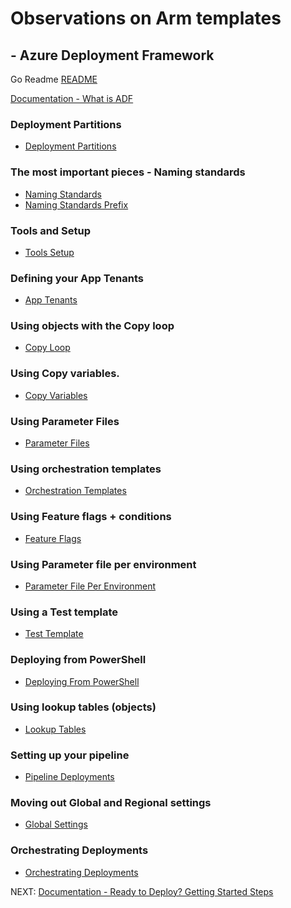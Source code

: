 #  Observations on Arm templates # 

## - Azure Deployment Framework ## 
Go Readme [README](../README.md)

[Documentation - What is ADF](./ADF.md)

### Deployment Partitions

- [Deployment Partitions](./Deployment_Partitions.md)

### The most important pieces - Naming standards

- [Naming Standards](./Naming_Standards.md)
- [Naming Standards Prefix](./Naming_Standards_Prefix.md)

### Tools and Setup

- [Tools Setup](./Tools_Setup.md)

### Defining your App Tenants

- [App Tenants](./App_Tenants.md)

### Using objects with the Copy loop

- [Copy Loop](./Copy_Loop.md)

### Using Copy variables.

- [Copy Variables](./Copy_Variables.md)

### Using Parameter Files

- [Parameter Files](./Parameter_Files.md)

### Using orchestration templates

- [Orchestration Templates](./Orchestration_Templates.md)

### Using Feature flags + conditions

- [Feature Flags](./Feature_Flags.md)

### Using Parameter file per environment

- [Parameter File Per Environment](./Parameter_File_Per_Environment.md)

### Using a Test template

- [Test Template](./Test_Template.md)

### Deploying from PowerShell

- [Deploying From PowerShell](./Deploying_From_PowerShell.md)

### Using lookup tables (objects)

- [Lookup Tables](./Lookup_Tables.md)

### Setting up your pipeline

- [Pipeline Deployments](./Pipeline_Deployments.md)

### Moving out Global and Regional settings

- [Global Settings](./Global_Settings.md)

### Orchestrating Deployments

- [Orchestrating Deployments](./Orchestrating_Deployments.md)


NEXT: [Documentation - Ready to Deploy? Getting Started Steps](./Getting_Started.md)
